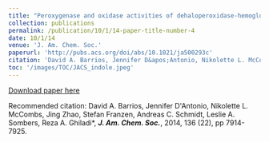 ```yaml
---
title: "Peroxygenase and oxidase activities of dehaloperoxidase-hemoglobin from Amphitrite ornata."
collection: publications
permalink: /publication/10/1/14-paper-title-number-4
date: 10/1/14
venue: 'J. Am. Chem. Soc.'
paperurl: 'http://pubs.acs.org/doi/abs/10.1021/ja500293c'
citation: 'David A. Barrios, Jennifer D&apos;Antonio, Nikolette L. McCombs, Jing Zhao, Stefan Franzen, Andreas C. Schmidt, Leslie A. Sombers, Reza A. Ghiladi*, <strong><i>J. Am. Chem. Soc.</i></strong>, 2014, 136 (22), pp 7914-7925.'
toc: '/images/TOC/JACS_indole.jpeg'
---
```


<a href='http://pubs.acs.org/doi/abs/10.1021/ja500293c'>Download paper here</a>

Recommended citation: David A. Barrios, Jennifer D'Antonio, Nikolette L. McCombs, Jing Zhao, Stefan Franzen, Andreas C. Schmidt, Leslie A. Sombers, Reza A. Ghiladi*, <strong><i>J. Am. Chem. Soc.</i></strong>, 2014, 136 (22), pp 7914-7925.